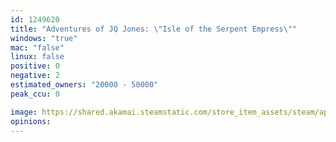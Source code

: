 ```yaml
---
id: 1249620
title: "Adventures of JQ Jones: \"Isle of the Serpent Empress\""
windows: "true"
mac: "false"
linux: false
positive: 0
negative: 2
estimated_owners: "20000 - 50000"
peak_ccu: 0

image: https://shared.akamai.steamstatic.com/store_item_assets/steam/apps/1249620/header.jpg?t=1653492196
opinions:
---
```

